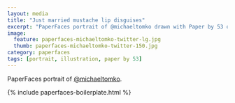 ```yaml
---
layout: media
title: "Just married mustache lip disguises"
excerpt: "PaperFaces portrait of @michaeltomko drawn with Paper by 53 on an iPad."
image: 
  feature: paperfaces-michaeltomko-twitter-lg.jpg
  thumb: paperfaces-michaeltomko-twitter-150.jpg
category: paperfaces
tags: [portrait, illustration, paper by 53]
---
```


PaperFaces portrait of [@michaeltomko](http://twitter.com/michaeltomko).

{% include paperfaces-boilerplate.html %}